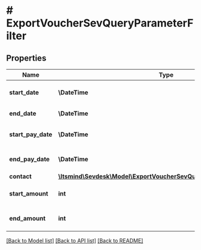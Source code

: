 # # ExportVoucherSevQueryParameterFilter

## Properties

Name | Type | Description | Notes
------------ | ------------- | ------------- | -------------
**start_date** | **\DateTime** | Start date of the voucher | [optional]
**end_date** | **\DateTime** | End date of the voucher | [optional]
**start_pay_date** | **\DateTime** | Start pay date of the voucher | [optional]
**end_pay_date** | **\DateTime** | End pay date of the voucher | [optional]
**contact** | [**\Itsmind\Sevdesk\Model\ExportVoucherSevQueryParameterFilterContact**](ExportVoucherSevQueryParameterFilterContact.md) |  | [optional]
**start_amount** | **int** | filters the vouchers by amount | [optional]
**end_amount** | **int** | filters the vouchers by amount | [optional]

[[Back to Model list]](../../README.md#models) [[Back to API list]](../../README.md#endpoints) [[Back to README]](../../README.md)
